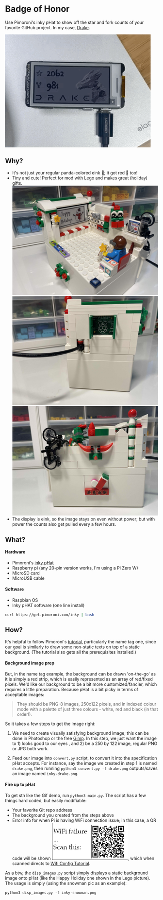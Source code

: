 # Badge of Honor
Use Pimoroni's inky pHat to show off the star and fork counts of your favorite GitHub project. In my case, [Drake](https://drake.mit.edu/).

![Screenshot](images/DrakeBadgeHonor.GIF)

## Why? 
- It's not just your regular panda-colored eink 🐼; it got red 🎈 too!
- Tiny and cute! Perfect for mod with Lego and makes great (holiday) gifts.
![Screenshot](images/LegoFront.jpg)
![Screenshot](images/LegoBack.jpg)
![Screenshot](images/LegoSide.jpg)
- The display is eink, so the image stays on even without power; but with power the counts also get pulled every a few hours.
<!-- - Get youngsters into tinckering...  -->

## What?
#### Hardware
- Pimoroni's [inky pHat](https://www.adafruit.com/product/3743)
- Raspberry pi (any 20-pin version works, I'm using a Pi Zero W)
- MicroSD card
- MicroUSB cable
#### Software
- Raspbian OS
- Inky pHAT software (one line install) 
```bash
curl https://get.pimoroni.com/inky | bash
```

## How?
It's helpful to follow Pimoroni's [tutorial](https://learn.pimoroni.com/article/getting-started-with-inky-phat), particularly the name tag one, since our goal is similarly to draw some non-static texts on top of a static background. (The tutorial also gets all the prerequisites installed.) 
#### Background image prep
But, in the name tag example, the background can be drawn 'on-the-go' as it is simply a red strip, which is easily represented as an array of red/fixed pixels. We'd like our background to be a bit more customized/fancier, which requires a little preparation. Because pHat is a bit picky in terms of acceptable images:
>They should be PNG-8 images, 250x122 pixels, and in indexed colour mode with a palette of just three colours - white, red and black (in that order!).

So it takes a few steps to get the image right:
1. We need to create visually satisfying background image; this can be done in Photoshop or the free [Gimp](https://www.gimp.org/). In this step, we just want the image  to 1) looks good to our eyes , and 2) be a 250 by 122 image, regular PNG or JPG both work.

2. Feed our image into `convert.py` script, to convert it into the specification pHat accepts. For instance, say the image we created in step 1 is named `drake.png`, then running `python3 convert.py -f drake.png` outputs/saves an image named `inky-drake.png`.

#### Fire up to pHat
To get sth like the Gif demo, run `python3 main.py`. The script has a few things hard coded, but easily modifiable:
- Your favorite Git repo address
- The background you created from the steps above
- Error info for when Pi is having WiFi connection issue; in this case, a QR code will be shown 
![Screenshot](images/inky-Wifi.png),
which when scanned directs to [Wifi Config Tutorial](https://github.com/shensquared/Badge-of-Honor/blob/main/Config%20WiFi.md).


As a btw, the `disp_images.py` script simply displays a static background image onto pHat (like the Happy Holiday one shown in the Lego picture). The usage is simply (using the snowman pic as an example):
```
python3 disp_images.py -f inky-snowman.png

```